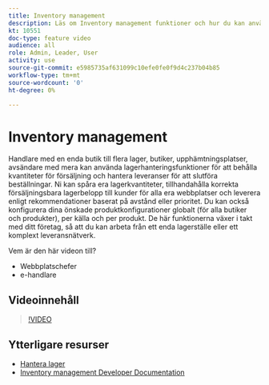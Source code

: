 ```yaml
---
title: Inventory management
description: Läs om Inventory management funktioner och hur du kan använda dem för att arbeta från ett enda lagerställe eller ett komplext leveransnätverk.
kt: 10551
doc-type: feature video
audience: all
role: Admin, Leader, User
activity: use
source-git-commit: e5985735af631099c10efe0fe0f9d4c237b04b85
workflow-type: tm+mt
source-wordcount: '0'
ht-degree: 0%

---
```


# Inventory management

Handlare med en enda butik till flera lager, butiker, upphämtningsplatser, avsändare med mera kan använda lagerhanteringsfunktioner för att behålla kvantiteter för försäljning och hantera leveranser för att slutföra beställningar. Ni kan spåra era lagerkvantiteter, tillhandahålla korrekta försäljningsbara lagerbelopp till kunder för alla era webbplatser och leverera enligt rekommendationer baserat på avstånd eller prioritet. Du kan också konfigurera dina önskade produktkonfigurationer globalt (för alla butiker och produkter), per källa och per produkt. De här funktionerna växer i takt med ditt företag, så att du kan arbeta från ett enda lagerställe eller ett komplext leveransnätverk.

Vem är den här videon till?

- Webbplatschefer
- e-handlare

## Videoinnehåll

>[!VIDEO](https://video.tv.adobe.com/v/343748?quality=12&learn=on)

## Ytterligare resurser

- [Hantera lager](https://docs.magento.com/user-guide/catalog/inventory-management.html)
- [Inventory management Developer Documentation](https://devdocs.magento.com/guides/v2.4/inventory/index.html)
